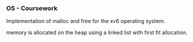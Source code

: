 ### OS - Coursework

Implementation of malloc and free for the xv6 operating system.

memory is allocated on the heap using a linked list with first fit allocation.
